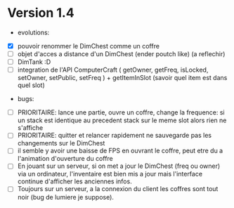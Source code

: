 Version 1.4
===========

- evolutions:
- [X] pouvoir renommer le DimChest comme un coffre
- [ ] objet d'acces a distance d'un DimChest (ender poutch like) (a reflechir)
- [ ] DimTank :D 
- [ ] integration de l'API ComputerCraft ( getOwner, getFreq, isLocked, setOwner, setPublic, setFreq ) + getItemInSlot (savoir quel item est dans quel slot)

- bugs:
- [ ] PRIORITAIRE: lance une partie, ouvre un coffre, change la frequence: si un stack est identique au precedent stack sur le meme slot alors rien ne s'affiche
- [ ] PRIORITAIRE: quitter et relancer rapidement ne sauvegarde pas les changements sur le DimChest
- [ ] il semble y avoir une baisse de FPS en ouvrant le coffre, peut etre du a l'animation d'ouverture du coffre
- [ ] En jouant sur un serveur, si on met a jour le DimChest (freq ou owner) via un ordinateur, l'inventaire est bien mis a jour
mais l'interface continue d'afficher les anciennes infos.
- [ ] Toujours sur un serveur, a la connexion du client les coffres sont tout noir (bug de lumiere je suppose).